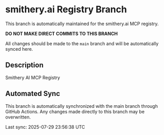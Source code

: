 # smithery.ai Registry Branch

This branch is automatically maintained for the smithery.ai MCP registry.

**DO NOT MAKE DIRECT COMMITS TO THIS BRANCH**

All changes should be made to the `main` branch and will be automatically synced here.

## Description
Smithery AI MCP Registry

## Automated Sync
This branch is automatically synchronized with the main branch through GitHub Actions.
Any changes made directly to this branch may be overwritten.

Last sync: 2025-07-29 23:56:38 UTC
